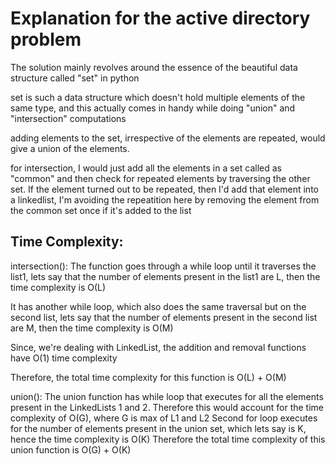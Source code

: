 # Explanation for the active directory problem 

The solution mainly revolves around the essence of the beautiful data structure called "set" in python

set is such a data structure which doesn't hold multiple elements of the same type, and this actually comes in handy while doing "union" and "intersection" computations

adding elements to the set, irrespective of the elements are repeated, would give a union of the elements. 

for intersection, I would just add all the elements in a set called as "common" and then check for repeated elements by traversing the other set. 
If the element turned out to be repeated, then I'd add that element into a linkedlist, I'm avoiding the repeatition here by removing the element from the common set once if it's added to the list 

## Time Complexity:

intersection():
The function goes through a while loop until it traverses the list1, lets say that the number of elements present in the list1 are L, then the time complexity is O(L) 

It has another while loop, which also does the same traversal but on the second list, lets say that the number of elements present in the second list are M, then the time complexity is O(M) 

Since, we're dealing with LinkedList, the addition and removal functions have O(1) time complexity 

Therefore, the total time complexity for this function is 
O(L) + O(M) 

union():
The union function has while loop that executes for all the elements present in the LinkedLists 1 and 2. 
Therefore this would account for the time complexity of 
O(G), where G is max of L1 and L2 
Second for loop executes for the number of elements present in the union set, which lets say is K, hence the time complexity is O(K)
Therefore the total time complexity of this union function is O(G) + O(K)